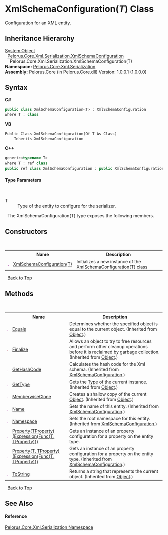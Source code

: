 # XmlSchemaConfiguration(*T*) Class
 

Configuration for an XML entity.


## Inheritance Hierarchy
<a href="http://msdn2.microsoft.com/en-us/library/e5kfa45b" target="_blank">System.Object</a><br />&nbsp;&nbsp;<a href="4EE6CF69">Pelorus.Core.Xml.Serialization.XmlSchemaConfiguration</a><br />&nbsp;&nbsp;&nbsp;&nbsp;Pelorus.Core.Xml.Serialization.XmlSchemaConfiguration(T)<br />
**Namespace:**&nbsp;<a href="9052B9D6">Pelorus.Core.Xml.Serialization</a><br />**Assembly:**&nbsp;Pelorus.Core (in Pelorus.Core.dll) Version: 1.0.0.1 (1.0.0.0)

## Syntax

**C#**<br />
``` C#
public class XmlSchemaConfiguration<T> : XmlSchemaConfiguration
where T : class

```

**VB**<br />
``` VB
Public Class XmlSchemaConfiguration(Of T As Class)
	Inherits XmlSchemaConfiguration
```

**C++**<br />
``` C++
generic<typename T>
where T : ref class
public ref class XmlSchemaConfiguration : public XmlSchemaConfiguration
```


#### Type Parameters
&nbsp;<dl><dt>T</dt><dd>Type of the entity to configure for the serializer.</dd></dl>&nbsp;
The XmlSchemaConfiguration(T) type exposes the following members.


## Constructors
&nbsp;<table><tr><th></th><th>Name</th><th>Description</th></tr><tr><td>![Public method](media/pubmethod.gif "Public method")</td><td><a href="3859C2AD">XmlSchemaConfiguration(T)</a></td><td>
Initializes a new instance of the XmlSchemaConfiguration(T) class</td></tr></table>&nbsp;
<a href="#xmlschemaconfiguration(*t*)-class">Back to Top</a>

## Methods
&nbsp;<table><tr><th></th><th>Name</th><th>Description</th></tr><tr><td>![Public method](media/pubmethod.gif "Public method")</td><td><a href="http://msdn2.microsoft.com/en-us/library/bsc2ak47" target="_blank">Equals</a></td><td>
Determines whether the specified object is equal to the current object.
 (Inherited from <a href="http://msdn2.microsoft.com/en-us/library/e5kfa45b" target="_blank">Object</a>.)</td></tr><tr><td>![Protected method](media/protmethod.gif "Protected method")</td><td><a href="http://msdn2.microsoft.com/en-us/library/4k87zsw7" target="_blank">Finalize</a></td><td>
Allows an object to try to free resources and perform other cleanup operations before it is reclaimed by garbage collection.
 (Inherited from <a href="http://msdn2.microsoft.com/en-us/library/e5kfa45b" target="_blank">Object</a>.)</td></tr><tr><td>![Public method](media/pubmethod.gif "Public method")</td><td><a href="D833FCEA">GetHashCode</a></td><td>
Calculates the hash code for the Xml schema.
 (Inherited from <a href="4EE6CF69">XmlSchemaConfiguration</a>.)</td></tr><tr><td>![Public method](media/pubmethod.gif "Public method")</td><td><a href="http://msdn2.microsoft.com/en-us/library/dfwy45w9" target="_blank">GetType</a></td><td>
Gets the <a href="http://msdn2.microsoft.com/en-us/library/42892f65" target="_blank">Type</a> of the current instance.
 (Inherited from <a href="http://msdn2.microsoft.com/en-us/library/e5kfa45b" target="_blank">Object</a>.)</td></tr><tr><td>![Protected method](media/protmethod.gif "Protected method")</td><td><a href="http://msdn2.microsoft.com/en-us/library/57ctke0a" target="_blank">MemberwiseClone</a></td><td>
Creates a shallow copy of the current <a href="http://msdn2.microsoft.com/en-us/library/e5kfa45b" target="_blank">Object</a>.
 (Inherited from <a href="http://msdn2.microsoft.com/en-us/library/e5kfa45b" target="_blank">Object</a>.)</td></tr><tr><td>![Public method](media/pubmethod.gif "Public method")</td><td><a href="72B61131">Name</a></td><td>
Sets the name of this entity.
 (Inherited from <a href="4EE6CF69">XmlSchemaConfiguration</a>.)</td></tr><tr><td>![Public method](media/pubmethod.gif "Public method")</td><td><a href="816F194F">Namespace</a></td><td>
Sets the root namespace for this entity.
 (Inherited from <a href="4EE6CF69">XmlSchemaConfiguration</a>.)</td></tr><tr><td>![Public method](media/pubmethod.gif "Public method")</td><td><a href="A64E46B3">Property(TProperty)(Expression(Func(T, TProperty)))</a></td><td>
Gets an instance of an property configuration for a property on the entity type.</td></tr><tr><td>![Public method](media/pubmethod.gif "Public method")</td><td><a href="C6F0BFCE">Property(T, TProperty)(Expression(Func(T, TProperty)))</a></td><td>
Gets an instance of an property configuration for a property on the entity type.
 (Inherited from <a href="4EE6CF69">XmlSchemaConfiguration</a>.)</td></tr><tr><td>![Public method](media/pubmethod.gif "Public method")</td><td><a href="http://msdn2.microsoft.com/en-us/library/7bxwbwt2" target="_blank">ToString</a></td><td>
Returns a string that represents the current object.
 (Inherited from <a href="http://msdn2.microsoft.com/en-us/library/e5kfa45b" target="_blank">Object</a>.)</td></tr></table>&nbsp;
<a href="#xmlschemaconfiguration(*t*)-class">Back to Top</a>

## See Also


#### Reference
<a href="9052B9D6">Pelorus.Core.Xml.Serialization Namespace</a><br />